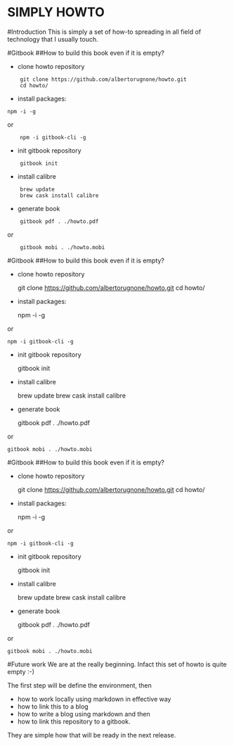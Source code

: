 SIMPLY HOWTO
============
#Introduction
This is simply a set of how-to spreading in all field of technology that I usually touch.

#Gitbook
##How to build this book even if it is empty?

- clone howto repository
```
    git clone https://github.com/albertorugnone/howto.git
    cd howto/
```
- install packages:
```
npm -i -g
```
or
```
    npm -i gitbook-cli -g
```

- init gitbook repository

```    
    gitbook init
```

- install calibre 
```    
    brew update
    brew cask install calibre
```

- generate  book
```
    gitbook pdf . ./howto.pdf
```
or
```
    gitbook mobi . ./howto.mobi
```


#Gitbook
##How to build this book even if it is empty?

- clone howto repository

    
    git clone https://github.com/albertorugnone/howto.git
    cd howto/

- install packages:

    
    npm -i -g

or

    npm -i gitbook-cli -g

- init gitbook repository

    
    gitbook init
    

- install calibre 
    

    brew update
    brew cask install calibre
        
- generate  book


    gitbook pdf . ./howto.pdf

or

    gitbook mobi . ./howto.mobi


#Gitbook
##How to build this book even if it is empty?

- clone howto repository

    
    git clone https://github.com/albertorugnone/howto.git
    cd howto/

- install packages:

    
    npm -i -g

or

    npm -i gitbook-cli -g

- init gitbook repository

    
    gitbook init
    

- install calibre 
    

    brew update
    brew cask install calibre
        
- generate  book


    gitbook pdf . ./howto.pdf

or

    gitbook mobi . ./howto.mobi


#Future work
We are at the really beginning. Infact this set of howto is quite empty :-)

The first step will be define the environment, then

- how to work locally using markdown in effective way
- how to link this to a blog
- how to write a blog using markdown and then
- how to link this repository to a gitbook.

They are simple how that will be ready in the next release.




